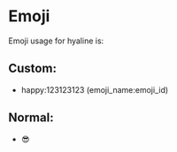 # Emoji

Emoji usage for hyaline is:

## Custom:

- happy:123123123 (emoji_name:emoji_id)

## Normal:

- 😎
